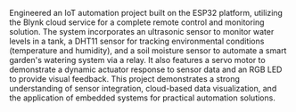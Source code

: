 Engineered an IoT automation project built on the ESP32 platform, utilizing the Blynk cloud service for a complete remote control and monitoring solution. The system incorporates an ultrasonic sensor to monitor water levels in a tank, a DHT11 sensor for tracking environmental conditions (temperature and humidity), and a soil moisture sensor to automate a smart garden's watering system via a relay. It also features a servo motor to demonstrate a dynamic actuator response to sensor data and an RGB LED to provide visual feedback. This project demonstrates a strong understanding of sensor integration, cloud-based data visualization, and the application of embedded systems for practical automation solutions.

